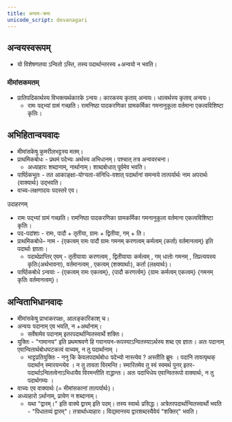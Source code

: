 ```yaml
---
title: अन्वय-क्रमः
unicode_script: devanagari
---
```


## अन्वयस्वरूपम्
- यो विशेषणतया ऽन्वितो ऽस्ति, तस्य पदार्थान्तरस्य +अन्वयो न भवति। 

### मीमांसकमतम्
- प्रातिपदिकार्थस्य विभक्त्यर्थकारके ऽन्वयः। कारकस्य कृताव् अन्वयः। धात्वर्थस्य कृताव् अन्वयः।
  - रामः पद्भ्यां ग्रामं गच्छति। रामनिष्ठा पादकरणिका ग्रामकर्मिका गमनानुकूला वर्तमाना एकत्वविशिष्टा कृतिः।


## अभिहितान्वयवादः
- मीमांसकेषु कुमरीलभट्टस्य मतम्।
- प्राथमिकबोधः - प्रथमं पदेभ्यः अर्थस्य अभिधानम्। पश्चात् तत्र अन्वयरचना।
  - अध्याहारः शब्दानाम्, नार्थानाम्। शाब्दबोधात् पूर्वमेव भवति।
- पार्ष्ठिकभूतः - तत आकाङ्क्षा-योग्यता-संनिधि-वशात् पदार्थानां समन्वये तात्पर्यार्थः नाम अपरार्थः (वाक्यार्थः) उद्भवति।
- वाच्य-लक्षणादयः पदस्तरे एव।

उदाहरणम् 
- रामः पद्भ्यां ग्रामं गच्छति। रामनिष्ठा पादकरणिका ग्रामकर्मिका गमनानुकूला वर्तमाना एकत्वविशिष्टा कृतिः। 
- पद-पदांशाः - रामः, पादौ + तृतीया, ग्रामः + द्वितीया, गम् + ति। 
- प्राथमिकबोधे– नाम - {एकत्वम् रामः पादौ ग्रामः गमनम् करणत्वम् कर्मत्वम् (कर्ता) वर्तमानत्वम्} इति पदार्थाः ज्ञाताः।
    - पदार्थप्राप्तिर् एवम् - तृतीयायाः करणत्वम् , द्वितीयायाः कर्मत्वम् , गम् धातोः गमनम् , तिप्रत्ययस्य कृतिः(अर्थभावना), वर्तमानत्वम् , एकत्वम् (शक्यार्थाः), कर्ता (लक्ष्यार्थः)।
- पार्ष्ठिकबोधे ऽन्वयाः - {एकत्वम् रामः एकत्वम्}, {पादौ करणर्त्वम्} {ग्रामः कर्मत्वम् एकत्वम्} {गमनम् कृतिः वर्तमानत्वम्}।

## अन्विताभिधानवादः
- मीमांसकेषु प्राभाकरपक्षः, आलङ्कारिकाश् च।
- अन्वयः पदानाम् एव भवति, न +अर्थानाम्। 
  -  सर्वेषामेव पदानाम् इतरपदार्थान्वितस्वार्थे शक्तिः।
- युक्तिः - "गामानय" इति प्रथमश्रवणे हि गवानयन-रूपस्याऽन्वितस्याऽर्थस्य शब्द एव ज्ञातः। अतः पदानाम् एवान्वितार्थबोधघटकत्वं वाच्यम्, न तु पदार्थानाम् ।
  - भाट्टप्रतियुक्तिः - ननु कि केवलपदार्थबोधः पदेभ्यो नास्त्येव ? अस्तीति ब्रूमः । पदानि तावत्पृथक् पदार्थान् स्मारयन्त्येव । न तु तावता विरमन्ति। स्मारितमेव तु स्वं स्वमर्थ पुनर् इतर-पदार्थाऽन्वितत्वेनाऽभिधायैव विरमन्तीति राद्धान्तः। अतः पदाभिधेय एवान्वितरूपो वाक्यार्थः, न तु पदार्थगम्यः ।
- वाच्यः एव वाक्यार्थः (= मीमांसकानां तात्पर्यार्थः)। 
- अध्याहारो ऽर्थानाम्, प्रायेण न शब्दानाम्।
  - यथा "द्वारम्।" इति वाक्ये द्वारम् इति पदम्। तस्य स्वार्थः प्रसिद्धः। अत्रेतरपदार्थान्वितस्वार्थो भवति - "पिधातव्यं द्वारम्"। तत्रार्थाध्याहारः। विद्यमानस्य द्वारशब्दस्यैवेयं "शक्तिर्" भवति।
